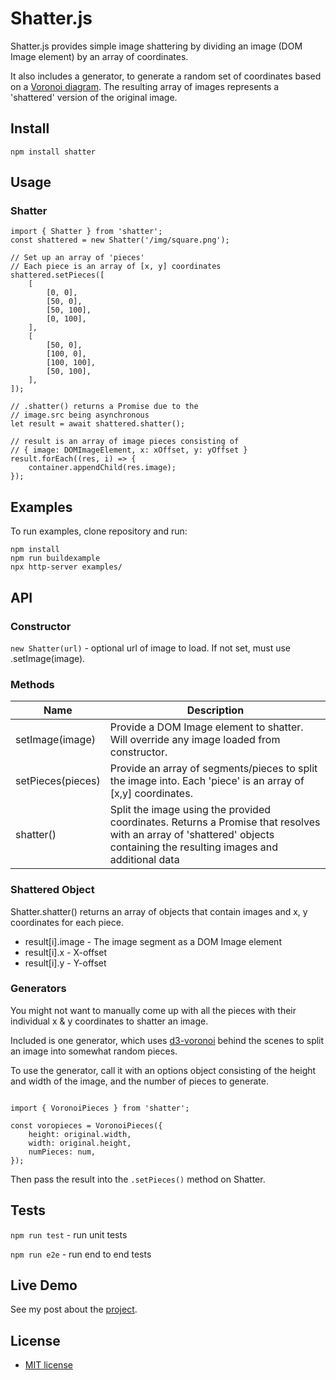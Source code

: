 # Shatter.js

Shatter.js provides simple image shattering by dividing an image (DOM Image element) by an array of coordinates.

It also includes a generator, to generate a random set of coordinates based on a [Voronoi diagram](http://en.wikipedia.org/wiki/Voronoi_diagram). The resulting array of images represents a 'shattered' version of the original image.

## Install

`npm install shatter`

## Usage

### Shatter

```
import { Shatter } from 'shatter';
const shattered = new Shatter('/img/square.png');

// Set up an array of 'pieces'
// Each piece is an array of [x, y] coordinates
shattered.setPieces([
    [
        [0, 0],
        [50, 0],
        [50, 100],
        [0, 100],
    ],
    [
        [50, 0],
        [100, 0],
        [100, 100],
        [50, 100],
    ],
]);

// .shatter() returns a Promise due to the
// image.src being asynchronous
let result = await shattered.shatter();

// result is an array of image pieces consisting of
// { image: DOMImageElement, x: xOffset, y: yOffset }
result.forEach((res, i) => {
    container.appendChild(res.image);
});
```

## Examples

To run examples, clone repository and run:

```
npm install
npm run buildexample
npx http-server examples/
```

## API

### Constructor

`new Shatter(url)` - optional url of image to load. If not set, must use .setImage(image).

### Methods

| Name              | Description                                                                                                                                                              |
| ----------------- | ------------------------------------------------------------------------------------------------------------------------------------------------------------------------ |
| setImage(image)   | Provide a DOM Image element to shatter. Will override any image loaded from constructor.                                                                                 |
| setPieces(pieces) | Provide an array of segments/pieces to split the image into. Each 'piece' is an array of [x,y] coordinates.                                                              |
| shatter()         | Split the image using the provided coordinates. Returns a Promise that resolves with an array of 'shattered' objects containing the resulting images and additional data |

### Shattered Object

Shatter.shatter() returns an array of objects that contain images and x, y coordinates for each piece.

-   result[i].image - The image segment as a DOM Image element
-   result[i].x - X-offset
-   result[i].y - Y-offset


### Generators

You might not want to manually come up with all the pieces with their individual x & y coordinates to shatter an image.

Included is one generator, which uses [d3-voronoi](https://github.com/d3/d3-voronoi) behind the scenes to split an image into somewhat random pieces.

To use the generator, call it with an options object consisting of the height and width of the image, and the number of pieces to generate.

```

import { VoronoiPieces } from 'shatter';

const voropieces = VoronoiPieces({
    height: original.width,
    width: original.height,
    numPieces: num,
});

```

Then pass the result into the `.setPieces()` method on Shatter.

## Tests

`npm run test` - run unit tests

`npm run e2e` - run end to end tests

## Live Demo

See my post about the [project](https://www.addlime.com/posts/14/shatter-js/).

## License

-   [MIT license](LICENSE.md)
